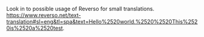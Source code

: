 Look in to possible usage of Reverso for small translations.
https://www.reverso.net/text-translation#sl=eng&tl=spa&text=Hello%2520world.%2520%2520This%2520is%2520a%2520test.